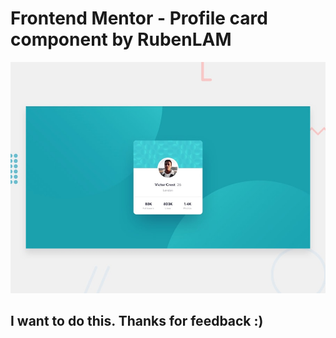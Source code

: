 # Frontend Mentor - Profile card component by RubenLAM

![Design preview for the Profile card component coding challenge](./design/desktop-preview.jpg)

## I want to do this. Thanks for feedback :)